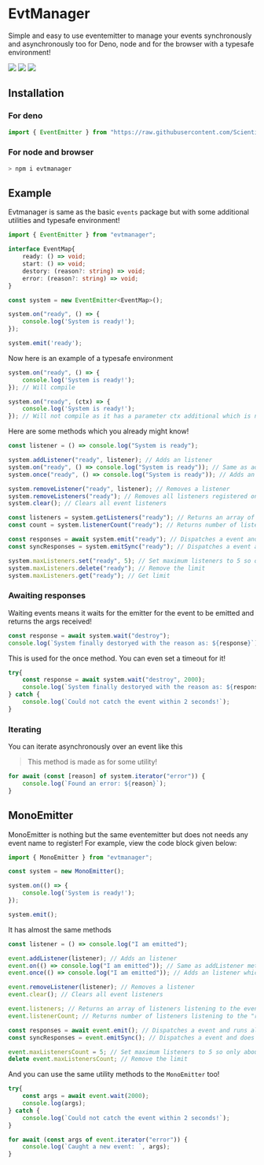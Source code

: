 # EvtManager

Simple and easy to use eventemitter to manage your events synchronously and asynchronously too for Deno, node and for the browser with a typesafe environment!

[![](https://www.codefactor.io/repository/github/scientific-guy/evtmanager/badge?style=for-the-badge)](https://www.codefactor.io/repository/github/scientific-guy/evtmanager)
[![](https://img.shields.io/badge/VIEW-GITHUB-white?style=for-the-badge)](https://github.com/Scientific-Guy/evtmanager)
[![](https://img.shields.io/github/v/tag/Scientific-Guy/evtmanager?style=for-the-badge&label=version)](https://github.com/Scientific-Guy/evtmanager)

## Installation

### For deno

```ts
import { EventEmitter } from "https://raw.githubusercontent.com/Scientific-Guy/evtmanager/master/mod.ts";
```

### For node and browser

```sh
> npm i evtmanager
```

## Example

Evtmanager is same as the basic `events` package but with some additional utilities and typesafe environment!

```ts
import { EventEmitter } from "evtmanager";

interface EventMap{
    ready: () => void;
    start: () => void;
    destory: (reason?: string) => void;
    error: (reason?: string) => void;
}

const system = new EventEmitter<EventMap>();

system.on("ready", () => {
    console.log('System is ready!');
});

system.emit('ready');
```

Now here is an example of a typesafe environment

```ts
system.on("ready", () => {
    console.log('System is ready!');
}); // Will compile

system.on("ready", (ctx) => {
    console.log('System is ready!');
}); // Will not compile as it has a parameter ctx additional which is not supplied in the event map!
```

Here are some methods which you already might know!

```ts
const listener = () => console.log("System is ready");

system.addListener("ready", listener); // Adds an listener
system.on("ready", () => console.log("System is ready")); // Same as addListener method
system.once("ready", () => console.log("System is ready")); // Adds an listener which listens only one event

system.removeListener("ready", listener); // Removes a listener
system.removeListeners("ready"); // Removes all listeners registered on event "ready"
system.clear(); // Clears all event listeners

const listeners = system.getListeners("ready"); // Returns an array of listeners listening to the event
const count = system.listenerCount("ready"); // Returns number of listeners listening to the "ready" event

const responses = await system.emit("ready"); // Dispatches a event and runs all the listeners one by one awaiting it
const syncResponses = system.emitSync("ready"); // Dispatches a event and does not waits for listeners to return a value

system.maxListeners.set("ready", 5); // Set maximum listeners to 5 so only about 5 listeners can listen to the event!
system.maxListeners.delete("ready"); // Remove the limit
system.maxListeners.get("ready"); // Get limit
```

### Awaiting responses

Waiting events means it waits for the emitter for the event to be emitted and returns the args received!

```ts
const response = await system.wait("destroy");
console.log(`System finally destoryed with the reason as: ${response}`);
```

This is used for the once method. You can even set a timeout for it!

```ts
try{
    const response = await system.wait("destroy", 2000);
    console.log(`System finally destoryed with the reason as: ${response}`);
} catch {
    console.log(`Could not catch the event within 2 seconds!`);
}
```

### Iterating 

You can iterate asynchronously over an event like this
> This method is made as for some utility!

```ts
for await (const [reason] of system.iterator("error")) {
    console.log(`Found an error: ${reason}`);
}
```

## MonoEmitter

MonoEmitter is nothing but the same eventemitter but does not needs any event name to register! For example, view the code block given below:

```ts
import { MonoEmitter } from "evtmanager";

const system = new MonoEmitter();

system.on(() => {
    console.log('System is ready!');
});

system.emit();
```

It has almost the same methods 

```ts
const listener = () => console.log("I am emitted");

event.addListener(listener); // Adds an listener
event.on(() => console.log("I am emitted")); // Same as addListener method
event.once(() => console.log("I am emitted")); // Adds an listener which listens only one event

event.removeListener(listener); // Removes a listener
event.clear(); // Clears all event listeners

event.listeners; // Returns an array of listeners listening to the event
event.listenerCount; // Returns number of listeners listening to the "ready" event

const responses = await event.emit(); // Dispatches a event and runs all the listeners one by one awaiting it
const syncResponses = event.emitSync(); // Dispatches a event and does not waits for listeners to return a value

event.maxListenersCount = 5; // Set maximum listeners to 5 so only about 5 listeners can listen to the event!
delete event.maxListenersCount; // Remove the limit
```

And you can use the same utility methods to the `MonoEmitter` too!

```ts
try{
    const args = await event.wait(2000);
    console.log(args);
} catch {
    console.log(`Could not catch the event within 2 seconds!`);
}
```

```ts
for await (const args of event.iterator("error")) {
    console.log(`Caught a new event: `, args);
}
```